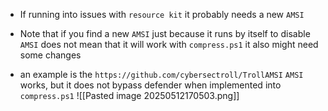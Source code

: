 - If running into issues with `resource kit` it probably needs a new `AMSI` 
- Note that if you find a new `AMSI` just because it runs by itself to disable `AMSI` does not mean that it will work with `compress.ps1` it also might need some changes

- an example is the `https://github.com/cybersectroll/TrollAMSI` `AMSI` works, but it does not bypass defender when implemented into `compress.ps1`
![[Pasted image 20250512170503.png]]
